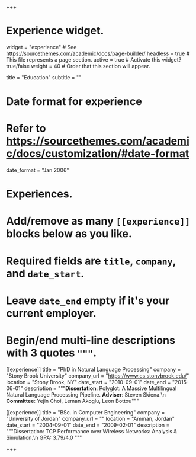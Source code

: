 +++
# Experience widget.
widget = "experience"  # See https://sourcethemes.com/academic/docs/page-builder/
headless = true  # This file represents a page section.
active = true  # Activate this widget? true/false
weight = 40  # Order that this section will appear.

title = "Education"
subtitle = ""

# Date format for experience
#   Refer to https://sourcethemes.com/academic/docs/customization/#date-format
date_format = "Jan 2006"

# Experiences.
#   Add/remove as many `[[experience]]` blocks below as you like.
#   Required fields are `title`, `company`, and `date_start`.
#   Leave `date_end` empty if it's your current employer.
#   Begin/end multi-line descriptions with 3 quotes `"""`.
[[experience]]
  title = "PhD in Natural Language Processing"
  company = "Stony Brook University"
  company_url = "https://www.cs.stonybrook.edu/"
  location = "Stony Brook, NY"
  date_start = "2010-09-01"
  date_end = "2015-06-01"
  description = """**Dissertation**: Polyglot: A Massive Multilingual Natural Language Processing Pipeline.
  **Adviser**: Steven Skiena.\n
  **Committee**: Yejin Choi, Leman Akoglu, Leon Bottou"""

[[experience]]
  title = "BSc. in Computer Engineering"
  company = "University of Jordan"
  company_url = ""
  location = "Amman, Jordan"
  date_start = "2004-09-01"
  date_end = "2009-02-01"
  description = """Dissertation: TCP Performance over Wireless Networks: Analysis & Simulation.\n
  GPA: 3.79/4.0
  """

+++
